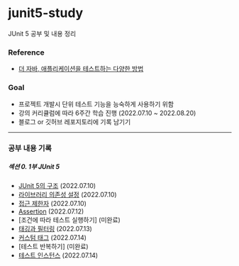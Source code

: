 # junit5-study
JUnit 5 공부 및 내용 정리 

### Reference
- [더 자바, 애플리케이션을 테스트하는 다양한 방법](https://www.inflearn.com/course/the-java-application-test)


### Goal

- 프로젝트 개발시 단위 테스트 기능을 능숙하게 사용하기 위함
- 강의 커리큘럼에 따라 6주간 학습 진행 (2022.07.10 ~ 2022.08.20)
- 블로그 or 깃허브 레포지토리에 기록 남기기

___

### 공부 내용 기록
##### 섹션 0. 1부 JUnit 5
- [JUnit 5의 구조](https://github.com/Kim-Juwon/today-i-learned/blob/main/junit5/JUnit%205%EC%9D%98%20%EA%B5%AC%EC%A1%B0.md) (2022.07.10)
- [라이브러리 의존성 설정](https://github.com/Kim-Juwon/today-i-learned/blob/main/junit5/JUnit%205%20%EC%9D%98%EC%A1%B4%EC%84%B1%20%EC%84%A4%EC%A0%95.md) (2022.07.10)
- [접근 제한자](https://github.com/Kim-Juwon/today-i-learned/blob/main/junit5/%EC%A0%91%EA%B7%BC%20%EC%A0%9C%ED%95%9C%EC%9E%90.md) (2022.07.10)
- [Assertion](https://github.com/Kim-Juwon/today-i-learned/blob/main/junit5/Assertion.md) (2022.07.12)
- [조건에 따라 테스트 실행하기] (미완료)
- [태깅과 필터링](https://github.com/Kim-Juwon/today-i-learned/blob/main/junit5/%ED%83%9C%EA%B9%85%EA%B3%BC%20%ED%95%84%ED%84%B0%EB%A7%81.md) (2022.07.13)
- [커스텀 태그](https://github.com/Kim-Juwon/today-i-learned/blob/main/junit5/%EC%BB%A4%EC%8A%A4%ED%85%80%20%ED%83%9C%EA%B7%B8.md) (2022.07.14)
- [테스트 반복하기] (미완료)
- [테스트 인스턴스](https://github.com/Kim-Juwon/today-i-learned/blob/main/junit5/%ED%85%8C%EC%8A%A4%ED%8A%B8%20%EC%9D%B8%EC%8A%A4%ED%84%B4%EC%8A%A4.md) (2022.07.14)
